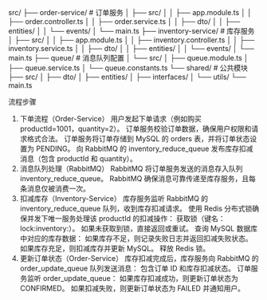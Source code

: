 src/
├── order-service/      # 订单服务
│   ├── src/
│   │   ├── app.module.ts
│   │   ├── order.controller.ts
│   │   ├── order.service.ts
│   │   ├── dto/
│   │   ├── entities/
│   │   └── events/
│   └── main.ts
├── inventory-service/  # 库存服务
│   ├── src/
│   │   ├── app.module.ts
│   │   ├── inventory.controller.ts
│   │   ├── inventory.service.ts
│   │   ├── dto/
│   │   ├── entities/
│   │   └── events/
│   └── main.ts
├── queue/              # 消息队列配置
│   └── src/
│       ├── queue.module.ts
│       ├── queue.service.ts
│       └── queue.constants.ts
└── shared/             # 公共模块
    ├── src/
    │   ├── dto/
    │   ├── entities/
    │   ├── interfaces/
    │   └── utils/
    └── main.ts


流程步骤
1. 下单流程（Order-Service）
    用户发起下单请求（例如购买 productId=1001，quantity=2）。
    订单服务校验订单数据，确保用户权限和请求格式合法。
    订单服务将订单存储到 MySQL 的 orders 表，并将订单状态设置为 PENDING。
    向 RabbitMQ 的 inventory_reduce_queue 发布库存扣减消息（包含 productId 和 quantity）。
2. 消息队列处理（RabbitMQ）
    RabbitMQ 将订单服务发送的消息存入队列 inventory_reduce_queue。
    RabbitMQ 确保消息可靠传递至库存服务，且每条消息仅被消费一次。
3. 扣减库存（Inventory-Service）
    库存服务监听 RabbitMQ 的 inventory_reduce_queue 队列，收到库存扣减请求。
    使用 Redis 分布式锁确保并发下唯一服务处理该 productId 的扣减操作：
        获取锁（键名：lock:inventory:<productId>）。
        如果未获取到锁，直接返回或重试。
    查询 MySQL 数据库中对应的库存数据：
        如果库存不足，则记录失败日志并返回扣减失败状态。
        如果库存充足，则扣减库存并更新 MySQL。
    释放 Redis 锁。
4. 更新订单状态（Order-Service）
    库存扣减完成后，库存服务向 RabbitMQ 的 order_update_queue 队列发送消息：
    包含订单 ID 和库存扣减状态。
    订单服务监听 order_update_queue：
    如果库存扣减成功，则更新订单状态为 CONFIRMED。
    如果扣减失败，则更新订单状态为 FAILED 并通知用户。
